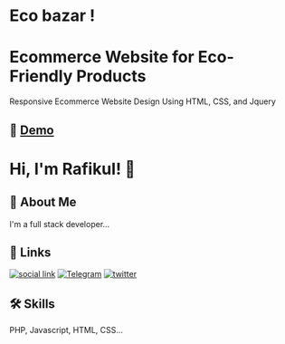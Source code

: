 # Eco bazar !

<!-- A brief description of what this project does and who it's for -->

# Ecommerce Website for Eco-Friendly Products

Responsive Ecommerce Website Design Using HTML, CSS, and Jquery

## 🔗 [Demo](https://rafikulislamrafi.github.io/Ecobazar-4/)

# Hi, I'm Rafikul! 👋

## 🚀 About Me

I'm a full stack developer...

## 🔗 Links

[![social link](https://img.shields.io/badge/social-link-000?style=for-the-badge&logo=ko-fi&logoColor=white)](https://linktr.ee/rafikul20)
[![Telegram ](https://img.shields.io/badge/instagram-0A66C2?style=for-the-badge&logo=linkedin&logoColor=white)](https://www.instagram.com/rafikul_20)
[![twitter](https://img.shields.io/badge/pinterest-1DA1F2?style=for-the-badge&logo=twitter&logoColor=white)](https://www.pinterest.com/rafikul20)

## 🛠 Skills

PHP, Javascript, HTML, CSS...
